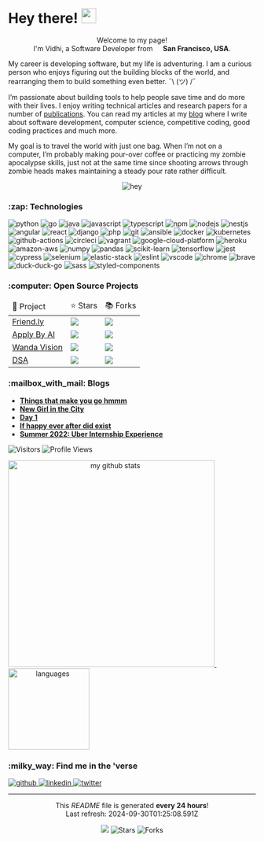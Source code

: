 <h1>Hey there! <img src="https://emojis.slackmojis.com/emojis/images/1531849430/4246/blob-sunglasses.gif?1531849430" width="30"/></h1>

<p align="center">Welcome to my page! </br> I'm Vidhi, a Software Developer from <img src="https://www.flaticon.com/free-icon/united-states_202950" width="13"/> <b>San Francisco, USA</b>.</p>

<p>
    My career is developing software, but my life is adventuring. I am a curious person who enjoys figuring out the building blocks of the world, and rearranging them to build something even better. ¯\ (ツ) /¯

I’m passionate about building tools to help people save time and do more with their lives. I enjoy writing technical articles and research papers for a number of [publications](https://scholar.google.com/citations?user=IbedRsUAAAAJ&amp;hl=en). You can read my articles at my [blog](https://vidhimody.me/hi/) where I write about software development, computer science, competitive coding, good coding practices and much more.

My goal is to travel the world with just one bag. When I’m not on a computer, I’m probably making pour-over coffee or practicing my zombie apocalypse skills, just not at the same time since shooting arrows through zombie heads makes maintaining a steady pour rate rather difficult.
</p>

<div align="center">
    <img src="https://cdn.dribbble.com/users/1314475/screenshots/3031368/me.gif" alt="hey" />
</div>

<!-- TECHNOLOGIES -->
<h3>:zap: Technologies</h3>

<p>
<img alt="python" src="https://img.shields.io/badge/Python-black?logo=python&amp;style=plastic" /> <img alt="go" src="https://img.shields.io/badge/Go-black?logo=go&amp;style=plastic" /> <img alt="java" src="https://img.shields.io/badge/Java-black?logo=java&amp;style=plastic" /> <img alt="javascript" src="https://img.shields.io/badge/Javascript-black?logo=javascript&amp;style=plastic" /> <img alt="typescript" src="https://img.shields.io/badge/Typescript-black?logo=typescript&amp;style=plastic" /> <img alt="npm" src="https://img.shields.io/badge/npm-black?logo=npm&amp;style=plastic" /> <img alt="nodejs" src="https://img.shields.io/badge/Node.js-black?logo=node.js&amp;style=plastic" /> <img alt="nestjs" src="https://img.shields.io/badge/Nestjs-black?logo=nestjs&amp;style=plastic" /> <img alt="angular" src="https://img.shields.io/badge/Angular-black?logo=angular&amp;style=plastic" /> <img alt="react" src="https://img.shields.io/badge/React-black?logo=react&amp;style=plastic" /> <img alt="django" src="https://img.shields.io/badge/Django-black?logo=django&amp;style=plastic" /> <img alt="php" src="https://img.shields.io/badge/PHP-black?logo=php&amp;style=plastic" /> <img alt="git" src="https://img.shields.io/badge/Git-black?logo=git&amp;style=plastic" /> <img alt="ansible" src="https://img.shields.io/badge/Ansible-black?logo=ansible&amp;style=plastic" /> <img alt="docker" src="https://img.shields.io/badge/Docker-black?logo=docker&amp;style=plastic" /> <img alt="kubernetes" src="https://img.shields.io/badge/Kubernetes-black?logo=kubernetes&amp;style=plastic" /> <img alt="github-actions" src="https://img.shields.io/badge/Github%20Actions-black?logo=github-actions&amp;style=plastic" /> <img alt="circleci" src="https://img.shields.io/badge/CircleCI-black?logo=circleci&amp;style=plastic" /> <img alt="vagrant" src="https://img.shields.io/badge/Vagrant-black?logo=vagrant&amp;style=plastic" /> <img alt="google-cloud-platform" src="https://img.shields.io/badge/GCP-black?logo=google-cloud&amp;style=plastic" /> <img alt="heroku" src="https://img.shields.io/badge/Heroku-black?logo=heroku&amp;style=plastic" /> <img alt="amazon-aws" src="https://img.shields.io/badge/AWS-black?logo=amazon-aws&amp;style=plastic" /> <img alt="numpy" src="https://img.shields.io/badge/NumPy-black?logo=numpy&amp;style=plastic" /> <img alt="pandas" src="https://img.shields.io/badge/Pandas-black?logo=pandas&amp;style=plastic" /> <img alt="scikit-learn" src="https://img.shields.io/badge/Scikit%20Learn-black?logo=scikit-learn&amp;style=plastic" /> <img alt="tensorflow" src="https://img.shields.io/badge/Tensorflow-black?logo=tensorflow&amp;style=plastic" /> <img alt="jest" src="https://img.shields.io/badge/Jest-black?logo=jest&amp;style=plastic" /> <img alt="cypress" src="https://img.shields.io/badge/Cypress-black?logo=cypress&amp;style=plastic" /> <img alt="selenium" src="https://img.shields.io/badge/Selenium-black?logo=selenium&amp;style=plastic" /> <img alt="elastic-stack" src="https://img.shields.io/badge/Elastic%20Stack-black?logo=elastic-stack&amp;style=plastic" /> <img alt="eslint" src="https://img.shields.io/badge/ESLint-black?logo=eslint&amp;style=plastic" /> <img alt="vscode" src="https://img.shields.io/badge/VSCode-black?logo=visual-studio-code&amp;style=plastic" /> <img alt="chrome" src="https://img.shields.io/badge/Google%20Chrome-black?logo=google-chrome&amp;style=plastic" /> <img alt="brave" src="https://img.shields.io/badge/Brave-black?logo=brave&amp;style=plastic" /> <img alt="duck-duck-go" src="https://img.shields.io/badge/DuckDuckGo-black?logo=duckduckgo&amp;style=plastic" /> <img alt="sass" src="https://img.shields.io/badge/Sass-black?logo=sass&amp;style=plastic" /> <img alt="styled-components" src="https://img.shields.io/badge/Styled%20components-black?logo=styled-components&amp;style=plastic" /> 
</p>

<!-- PROJECTS -->
<h3>:computer: Open Source Projects</h3>

<table>
    <thead>
        <td>🎁 Project </td>
        <td> ⭐ Stars </td>
        <td> 📚 Forks </td>
    </thead>
    <tr>
        <td><a href="https://github.com/und3fined-v01d/Friend.ly">Friend.ly</a></td>
        <td><img src="https://img.shields.io/github/stars/und3fined-v01d/Friend.ly?style=plastic&amp;labelColor=343b41" /></td>
        <td><img src="https://img.shields.io/github/forks/und3fined-v01d/Friend.ly?style=plastic&amp;labelColor=343b41" /></td>
    </tr><tr>
        <td><a href="https://github.com/vidhi-mody/Apply-By-AI">Apply By AI</a></td>
        <td><img src="https://img.shields.io/github/stars/vidhi-mody/Apply-By-AI?style=plastic&amp;labelColor=343b41" /></td>
        <td><img src="https://img.shields.io/github/forks/vidhi-mody/Apply-By-AI?style=plastic&amp;labelColor=343b41" /></td>
    </tr><tr>
        <td><a href="https://github.com/vrushti-mody/WandaVision">Wanda Vision</a></td>
        <td><img src="https://img.shields.io/github/stars/vrushti-mody/WandaVision?style=plastic&amp;labelColor=343b41" /></td>
        <td><img src="https://img.shields.io/github/forks/vrushti-mody/WandaVision?style=plastic&amp;labelColor=343b41" /></td>
    </tr><tr>
        <td><a href="https://github.com/vidhi-mody/DSA">DSA</a></td>
        <td><img src="https://img.shields.io/github/stars/vidhi-mody/DSA?style=plastic&amp;labelColor=343b41" /></td>
        <td><img src="https://img.shields.io/github/forks/vidhi-mody/DSA?style=plastic&amp;labelColor=343b41" /></td>
    </tr>
</table>

<!-- POSTS -->
<h3>:mailbox_with_mail: Blogs</h3>

<ul>
    <li>
        <a href="https://www.vidhimody.me/blog/2023-02-28-things-that-make-you-go-hmm/"><b>Things that make you go hmmm</b></a>
    </li><li>
        <a href="https://www.vidhimody.me/blog/2023-02-23-new-girl-in-the-city/"><b>New Girl in the City</b></a>
    </li><li>
        <a href="https://www.vidhimody.me/blog/2023-01-08-goa/"><b>Day 1</b></a>
    </li><li>
        <a href="https://www.vidhimody.me/blog/2023-01-08-goa/"><b>If happy ever after did exist</b></a>
    </li><li>
        <a href="https://www.vidhimody.me/blog/2022-07-09-uber/"><b>Summer 2022: Uber Internship Experience</b></a>
    </li>
</ul>

<!--START_SECTION:waka-->
<!--END_SECTION:waka-->
<p>
<img alt="Visitors" src="https://visitor-badge.laobi.icu/badge?page_id=vidhi-mody&color=blue"/>
<img alt="Profile Views" src="https://komarev.com/ghpvc/?username=vidhi-mody"/>
</p>

<a align="center" href="https://vidhi-mody.netlify.app/">
    <img src="https://github-readme-stats.vercel.app/api?username=vidhi-mody&show_icons=true&theme=tokyonight" alt="my github stats" width="420"/>&nbsp;<img src="https://github-readme-stats.vercel.app/api/top-langs/?username=vidhi-mody&layout=compact&theme=tokyonight" alt="languages" height="165">
</a>

<!-- SOCIAL -->
<h3>:milky_way: Find me in the 'verse</h3>

<p>
    <a href="https://github.com/vidhi-mody" target="_blank">
        <img alt="github" src="https://img.shields.io/github/followers/vidhi-mody?label=GitHub&amp;style=social" />
    </a><a href="https://linkedin.com/in/vidhi-m" target="_blank">
        <img alt="linkedin" src="https://img.shields.io/badge/Linkedin-grey?logo=linkedin&amp;style=social" />
    </a><a href="https://twitter.com/vidhi_mody" target="_blank">
        <img alt="twitter" src="https://img.shields.io/twitter/follow/vidhi_mody?label=Twitter&amp;style=social" />
    </a>
</p>

<hr />

<!-- FOOTER -->
<p align="center">
    This <i>README</i> file is generated <b>every 24 hours</b>!</br>
    Last refresh: 2024-09-30T01:25:08.591Z<br />
</p>
<p align="center">
    <img src="https://github.com/vidhi-mody/vidhi-mody/workflows/README%20build/badge.svg" /> 
    <img alt="Stars" src="https://img.shields.io/github/stars/vidhi-mody/vidhi-mody?style=flat-square&labelColor=343b41"/> 
    <img alt="Forks" src="https://img.shields.io/github/forks/vidhi-mody/vidhi-mody?style=flat-square&labelColor=343b41"/>
</p>